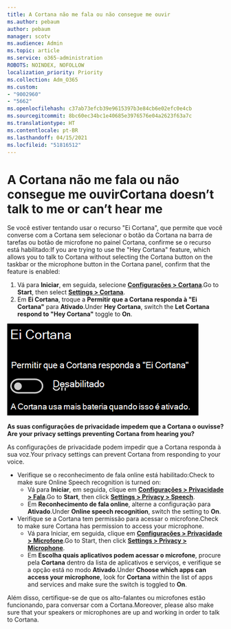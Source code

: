 ```yaml
---
title: A Cortana não me fala ou não consegue me ouvir
ms.author: pebaum
author: pebaum
manager: scotv
ms.audience: Admin
ms.topic: article
ms.service: o365-administration
ROBOTS: NOINDEX, NOFOLLOW
localization_priority: Priority
ms.collection: Adm_O365
ms.custom:
- "9002960"
- "5662"
ms.openlocfilehash: c37ab73efcb39e9615397b3e84cb6e02efc0e4cb
ms.sourcegitcommit: 8bc60ec34bc1e40685e3976576e04a2623f63a7c
ms.translationtype: HT
ms.contentlocale: pt-BR
ms.lasthandoff: 04/15/2021
ms.locfileid: "51816512"
---
```

# <a name="cortana-doesnt-talk-to-me-or-cant-hear-me"></a><span data-ttu-id="c6854-102">A Cortana não me fala ou não consegue me ouvir</span><span class="sxs-lookup"><span data-stu-id="c6854-102">Cortana doesn’t talk to me or can’t hear me</span></span>

<span data-ttu-id="c6854-103">Se você estiver tentando usar o recurso "Ei Cortana", que permite que você converse com a Cortana sem selecionar o botão da Cortana na barra de tarefas ou botão de microfone no painel Cortana, confirme se o recurso está habilitado:</span><span class="sxs-lookup"><span data-stu-id="c6854-103">If you are trying to use the "Hey Cortana" feature, which allows you to talk to Cortana without selecting the Cortana button on the taskbar or the microphone button in the Cortana panel, confirm that the feature is enabled:</span></span>

1. <span data-ttu-id="c6854-104">Vá para **Iniciar**, em seguida, selecione **[Configurações > Cortana](ms-settings:cortana?activationSource=GetHelp)**.</span><span class="sxs-lookup"><span data-stu-id="c6854-104">Go to **Start**, then select **[Settings > Cortana](ms-settings:cortana?activationSource=GetHelp)**.</span></span>
2. <span data-ttu-id="c6854-105">Em **Ei Cortana**, troque a **Permitir que a Cortana responda à "Ei Cortana"** para **Ativado**.</span><span class="sxs-lookup"><span data-stu-id="c6854-105">Under **Hey Cortana**, switch the **Let Cortana respond to "Hey Cortana"** toggle to **On**.</span></span>

![Olá, Cortana](media/hey-cortana.png)

<span data-ttu-id="c6854-107">**As suas configurações de privacidade impedem que a Cortana o ouvisse?**</span><span class="sxs-lookup"><span data-stu-id="c6854-107">**Are your privacy settings preventing Cortana from hearing you?**</span></span>

<span data-ttu-id="c6854-108">As configurações de privacidade podem impedir que a Cortana responda à sua voz.</span><span class="sxs-lookup"><span data-stu-id="c6854-108">Your privacy settings can prevent Cortana from responding to your voice.</span></span>
- <span data-ttu-id="c6854-109">Verifique se o reconhecimento de fala online está habilitado:</span><span class="sxs-lookup"><span data-stu-id="c6854-109">Check to make sure Online Speech recognition is turned on:</span></span>
    - <span data-ttu-id="c6854-110">Vá para **Iniciar**, em seguida, clique em **[Configurações > Privacidade > Fala](ms-settings:privacy-speech?activationSource=GetHelp)**.</span><span class="sxs-lookup"><span data-stu-id="c6854-110">Go to **Start**, then click **[Settings > Privacy > Speech](ms-settings:privacy-speech?activationSource=GetHelp)**.</span></span>
    - <span data-ttu-id="c6854-111">Em **Reconhecimento de fala online**, alterne a configuração para **Ativado**.</span><span class="sxs-lookup"><span data-stu-id="c6854-111">Under **Online speech recognition**, switch the setting to **On**.</span></span>
- <span data-ttu-id="c6854-112">Verifique se a Cortana tem permissão para acessar o microfone.</span><span class="sxs-lookup"><span data-stu-id="c6854-112">Check to make sure Cortana has permission to access your microphone.</span></span> 
    - <span data-ttu-id="c6854-113">Vá para Iniciar, em seguida, clique em **[Configurações > Privacidade > Microfone](ms-settings:privacy-microphone?activationSource=GetHelp)**.</span><span class="sxs-lookup"><span data-stu-id="c6854-113">Go to Start, then click **[Settings > Privacy > Microphone](ms-settings:privacy-microphone?activationSource=GetHelp)**.</span></span>
    - <span data-ttu-id="c6854-114">Em **Escolha quais aplicativos podem acessar o microfone**, procure pela **Cortana** dentro da lista de aplicativos e serviços, e verifique se a opção está no modo **Ativado**.</span><span class="sxs-lookup"><span data-stu-id="c6854-114">Under **Choose which apps can access your microphone**, look for **Cortana** within the list of apps and services and make sure the switch is toggled to **On**.</span></span>

<span data-ttu-id="c6854-115">Além disso, certifique-se de que os alto-falantes ou microfones estão funcionando, para conversar com a Cortana.</span><span class="sxs-lookup"><span data-stu-id="c6854-115">Moreover, please also make sure that your speakers or microphones are up and working in order to talk to Cortana.</span></span>

